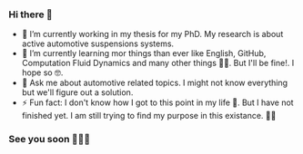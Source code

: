 ### Hi there 👋

- 🔭 I’m currently working in my thesis for my PhD. My research is about active automotive suspensions systems. 
- 🌱 I’m currently learning mor things than ever like English, GitHub, Computation Fluid Dynamics and many other things 💆‍♂️. But I'll be fine!. I hope so 🤓.
- 💬 Ask me about automotive related topics. I might not know everything but we'll figure out a solution.
- ⚡ Fun fact: I don't know how I got to this point in my life 🤔. But I have not finished yet. I am still trying to find my purpose in this existance. 🌠🌛

### See you soon 🤙🤙🦾
